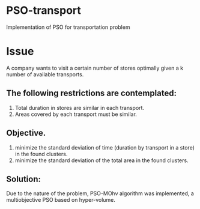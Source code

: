 # PSO-transport
Implementation of PSO for transportation problem 

# Issue
A company wants to visit a certain number of stores optimally given a k number of available transports.

## The following restrictions are contemplated:

1. Total duration in stores are similar in each transport.
2. Areas covered by each transport must be similar.


## Objective.
1. minimize the standard deviation of time (duration by transport in a store) in the found clusters.
2. minimize the standard deviation of the total area in the found clusters.

## Solution:

Due to the nature of the problem, PSO-MOhv algorithm was implemented, a multiobjective PSO based on hyper-volume.

